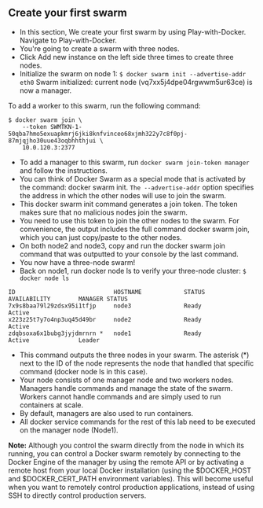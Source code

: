 ## Create your first swarm

- In this section, We create your first swarm by using Play-with-Docker.
Navigate to Play-with-Docker. 
- You're going to create a swarm with three nodes.
- Click Add new instance on the left side three times to create three nodes.
- Initialize the swarm on node 1:
```$ docker swarm init --advertise-addr eth0```
Swarm initialized: current node (vq7xx5j4dpe04rgwwm5ur63ce) is now a manager.

To add a worker to this swarm, run the following command:
```
$ docker swarm join \
    --token SWMTKN-1-50qba7hmo5exuapkmrj6jki8knfvinceo68xjmh322y7c8f0pj-87mjqjho30uue43oqbhhthjui \
    10.0.120.3:2377
```
- To add a manager to this swarm, run ```docker swarm join-token manager``` and follow the instructions.
- You can think of Docker Swarm as a special mode that is activated by the command: docker swarm init. ```The --advertise-addr``` option specifies the address in which the other nodes will use to join the swarm.
- This docker swarm init command generates a join token. The token makes sure that no malicious nodes join the swarm. 
- You need to use this token to join the other nodes to the swarm. For convenience, the output includes the full command docker swarm join, which you can just copy/paste to the other nodes.
- On both node2 and node3, copy and run the docker swarm join command that was outputted to your console by the last command.
- You now have a three-node swarm!
- Back on node1, run docker node ls to verify your three-node cluster:
```$ docker node ls```
```
ID                            HOSTNAME            STATUS              AVAILABILITY        MANAGER STATUS
7x9s8baa79l29zdsx95i1tfjp     node3               Ready               Active
x223z25t7y7o4np3uq45d49br     node2               Ready               Active
zdqbsoxa6x1bubg3jyjdmrnrn *   node1               Ready               Active              Leader
```
- This command outputs the three nodes in your swarm. The asterisk (*) next to the ID of the node represents the node that handled that specific command (docker node ls in this case).
- Your node consists of one manager node and two workers nodes. Managers handle commands and manage the state of the swarm. Workers cannot handle commands and are simply used to run containers at scale. 
- By default, managers are also used to run containers. 
- All docker service commands for the rest of this lab need to be executed on the manager node (Node1).

**Note:** Although you control the swarm directly from the node in which its running, you can control a Docker swarm remotely by connecting to the Docker Engine of the manager by using the remote API or by activating a remote host from your local Docker installation (using the $DOCKER_HOST and $DOCKER_CERT_PATH environment variables). This will become useful when you want to remotely control production applications, instead of using SSH to directly control production servers.
